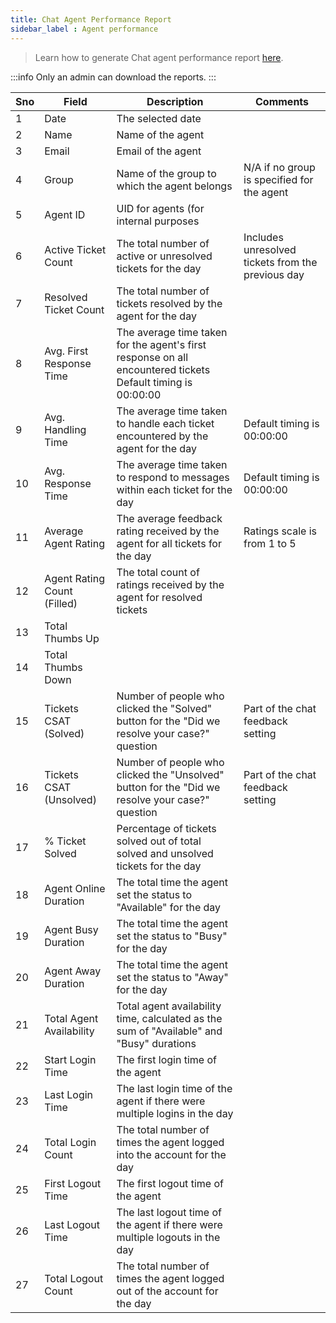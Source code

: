 ```yaml
---
title: Chat Agent Performance Report
sidebar_label : Agent performance
---
```


> Learn how to generate Chat agent performance report [here](https://docs.yellow.ai/docs/platform_concepts/inbox/analytics-reports/reports). 

:::info
Only an admin can download the reports.
:::

|Sno|	Field	|Description	|Comments|
| --- | --- | --- | ---|
1	| Date	| The selected date	
2	| Name	| Name of the agent	
3	| Email	 | Email of the agent	
4	| Group	| Name of the group to which the agent belongs	| N/A if no group is specified for the agent
5	| Agent ID	| UID for agents (for internal purposes	
6	|Active Ticket Count	|The total number of active or unresolved tickets for the day	|Includes unresolved tickets from the previous day
7	|Resolved Ticket Count	|The total number of tickets resolved by the agent for the day	|
8	|Avg. First Response Time	| The average time taken for the agent's first response on all encountered tickets	Default timing is 00:00:00| 
9	| Avg. Handling Time|	The average time taken to handle each ticket encountered by the agent for the day	| Default timing is 00:00:00
10	| Avg. Response Time| 	The average time taken to respond to messages within each ticket for the day	| Default timing is 00:00:00
11	| Average Agent Rating	| The average feedback rating received by the agent for all tickets for the day	| Ratings scale is from 1 to 5
12	| Agent Rating Count (Filled)	| The total count of ratings received by the agent for resolved tickets	
13	| Total Thumbs Up	||
14	|Total Thumbs Down	||
15	| Tickets CSAT (Solved)| 	Number of people who clicked the "Solved" button for the "Did we resolve your case?" question	| Part of the chat feedback setting
16	| Tickets CSAT (Unsolved)	| Number of people who clicked the "Unsolved" button for the "Did we resolve your case?" question	| Part of the chat feedback setting
17	| % Ticket Solved	| Percentage of tickets solved out of total solved and unsolved tickets for the day	
18	| Agent Online Duration	| The total time the agent set the status to "Available" for the day	
19	| Agent Busy Duration| 	The total time the agent set the status to "Busy" for the day	
20	| Agent Away Duration| 	The total time the agent set the status to "Away" for the day	
21	| Total Agent Availability| 	Total agent availability time, calculated as the sum of "Available" and "Busy" durations	
22	| Start Login Time | 	The first login time of the agent	
23	| Last Login Time	 |The last login time of the agent if there were multiple logins in the day	
24	| Total Login Count	  |The total number of times the agent logged into the account for the day	
25	 |First Logout Time	|The first logout time of the agent	
26 |	Last Logout Time| 	The last logout time of the agent if there were multiple logouts in the day	
27	|Total Logout Count	|The total number of times the agent logged out of the account for the day